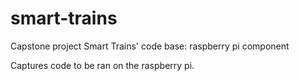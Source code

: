 # smart-trains
Capstone project Smart Trains' code base: raspberry pi component

Captures code to be ran on the raspberry pi.
